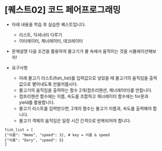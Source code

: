 # [퀘스트02] 코드 페어프로그래밍
- 아래 내용을 학습 후 실습한 퀘스트입니다.
  - 리스트, 딕셔너리 다루기
  - 이터레이터, 제너레이터, 데코레이터

- 문제설명
다음 조건을 활용하여 물고기가 물 속에서 움직이는 것을 시뮬레이션해보자!

- 요구사항
  - 아래 물고기 리스트(fish_list)를 입력값으로 넣었을 때 물고기의 움직임을 출력값으로 뱉어내도록 만들어봅시다.
  - 물고기의 움직임을 출력하는 함수 2개(컴프리헨션, 제너레이터)를 만듭니다.
  - 컴프리헨션 함수에는 이름, 속도를 조합하고 제너레이터 함수에는 for문과 yield를 활용합니다.
  - 물고기 리스트를 입력받으면, 2개의 함수는 물고기 이름과, 속도를 출력해야 합니다.
  - 물고기 객체의 움직임은 일정 시간 간격으로 반복되어야 합니다.

```
fish_list = [
{"이름": "Nemo", "speed": 3}, # key = 이름 & speed
{"이름": "Dory", "speed": 5}
]
```

